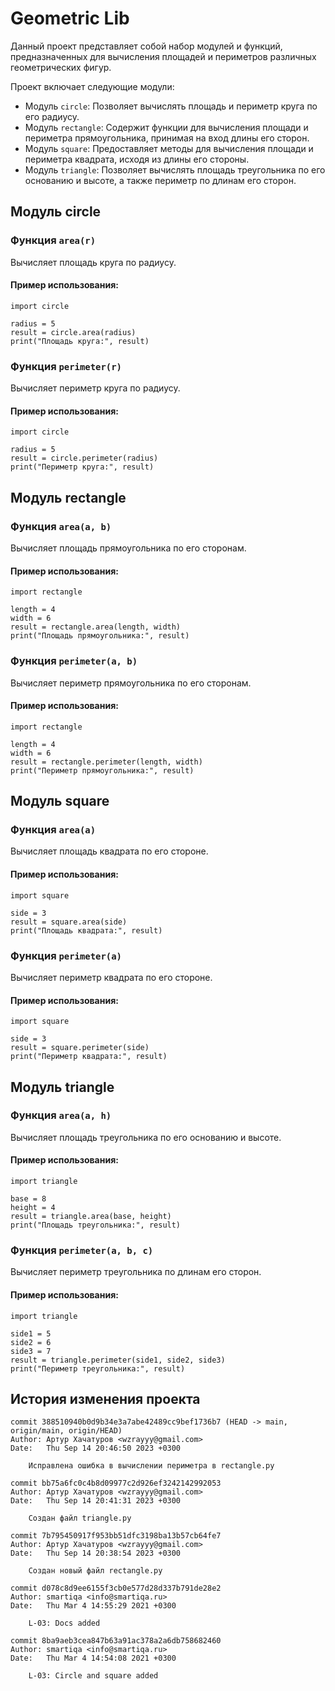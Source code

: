 # Geometric Lib

Данный проект представляет собой набор модулей и функций, предназначенных для вычисления площадей и периметров различных геометрических фигур.

Проект включает следующие модули:

 *   Модуль `circle`: Позволяет вычислять площадь и периметр круга по его радиусу.
 *   Модуль `rectangle`: Содержит функции для вычисления площади и периметра прямоугольника, принимая на вход длины его сторон.
 *   Модуль `square`: Предоставляет методы для вычисления площади и периметра квадрата, исходя из длины его стороны.
 *   Модуль `triangle`: Позволяет вычислять площадь треугольника по его основанию и высоте, а также периметр по длинам его сторон.

## Модуль circle

### Функция `area(r)`

Вычисляет площадь круга по радиусу.

#### Пример использования:

```python3
import circle

radius = 5
result = circle.area(radius)
print("Площадь круга:", result)
```

### Функция `perimeter(r)`

Вычисляет периметр круга по радиусу.

#### Пример использования:

```python3
import circle

radius = 5
result = circle.perimeter(radius)
print("Периметр круга:", result)
```

## Модуль rectangle

### Функция `area(a, b)`

Вычисляет площадь прямоугольника по его сторонам.

#### Пример использования:

```python3
import rectangle

length = 4
width = 6
result = rectangle.area(length, width)
print("Площадь прямоугольника:", result)
```

### Функция `perimeter(a, b)`

Вычисляет периметр прямоугольника по его сторонам.

#### Пример использования:

```python3
import rectangle

length = 4
width = 6
result = rectangle.perimeter(length, width)
print("Периметр прямоугольника:", result)
```

## Модуль square

### Функция `area(a)`

Вычисляет площадь квадрата по его стороне.

#### Пример использования:

```python3
import square

side = 3
result = square.area(side)
print("Площадь квадрата:", result)
```

### Функция `perimeter(a)`

Вычисляет периметр квадрата по его стороне.

#### Пример использования:

```python3
import square

side = 3
result = square.perimeter(side)
print("Периметр квадрата:", result)
```

## Модуль triangle

### Функция `area(a, h)`

Вычисляет площадь треугольника по его основанию и высоте.

#### Пример использования:

```python3
import triangle

base = 8
height = 4
result = triangle.area(base, height)
print("Площадь треугольника:", result)
```

### Функция `perimeter(a, b, c)`

Вычисляет периметр треугольника по длинам его сторон.

#### Пример использования:

```python3
import triangle

side1 = 5
side2 = 6
side3 = 7
result = triangle.perimeter(side1, side2, side3)
print("Периметр треугольника:", result)
```

## История изменения проекта

```
commit 388510940b0d9b34e3a7abe42489cc9bef1736b7 (HEAD -> main, origin/main, origin/HEAD)
Author: Артур Хачатуров <wzrayyy@gmail.com>
Date:   Thu Sep 14 20:46:50 2023 +0300

    Исправлена ошибка в вычислении периметра в rectangle.py

commit bb75a6fc0c4b8d09977c2d926ef3242142992053
Author: Артур Хачатуров <wzrayyy@gmail.com>
Date:   Thu Sep 14 20:41:31 2023 +0300

    Создан файл triangle.py

commit 7b795450917f953bb51dfc3198ba13b57cb64fe7
Author: Артур Хачатуров <wzrayyy@gmail.com>
Date:   Thu Sep 14 20:38:54 2023 +0300

    Создан новый файл rectangle.py

commit d078c8d9ee6155f3cb0e577d28d337b791de28e2
Author: smartiqa <info@smartiqa.ru>
Date:   Thu Mar 4 14:55:29 2021 +0300

    L-03: Docs added

commit 8ba9aeb3cea847b63a91ac378a2a6db758682460
Author: smartiqa <info@smartiqa.ru>
Date:   Thu Mar 4 14:54:08 2021 +0300

    L-03: Circle and square added
```

